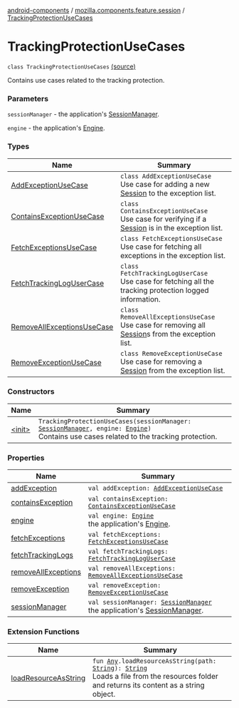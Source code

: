 [android-components](../../index.md) / [mozilla.components.feature.session](../index.md) / [TrackingProtectionUseCases](./index.md)

# TrackingProtectionUseCases

`class TrackingProtectionUseCases` [(source)](https://github.com/mozilla-mobile/android-components/blob/master/components/feature/session/src/main/java/mozilla/components/feature/session/TrackingProtectionUseCases.kt#L20)

Contains use cases related to the tracking protection.

### Parameters

`sessionManager` - the application's [SessionManager](../../mozilla.components.browser.session/-session-manager/index.md).

`engine` - the application's [Engine](../../mozilla.components.concept.engine/-engine/index.md).

### Types

| Name | Summary |
|---|---|
| [AddExceptionUseCase](-add-exception-use-case/index.md) | `class AddExceptionUseCase`<br>Use case for adding a new [Session](../../mozilla.components.browser.session/-session/index.md) to the exception list. |
| [ContainsExceptionUseCase](-contains-exception-use-case/index.md) | `class ContainsExceptionUseCase`<br>Use case for verifying if a [Session](../../mozilla.components.browser.session/-session/index.md) is in the exception list. |
| [FetchExceptionsUseCase](-fetch-exceptions-use-case/index.md) | `class FetchExceptionsUseCase`<br>Use case for fetching all exceptions in the exception list. |
| [FetchTrackingLogUserCase](-fetch-tracking-log-user-case/index.md) | `class FetchTrackingLogUserCase`<br>Use case for fetching all the tracking protection logged information. |
| [RemoveAllExceptionsUseCase](-remove-all-exceptions-use-case/index.md) | `class RemoveAllExceptionsUseCase`<br>Use case for removing all [Session](../../mozilla.components.browser.session/-session/index.md)s from the exception list. |
| [RemoveExceptionUseCase](-remove-exception-use-case/index.md) | `class RemoveExceptionUseCase`<br>Use case for removing a [Session](../../mozilla.components.browser.session/-session/index.md) from the exception list. |

### Constructors

| Name | Summary |
|---|---|
| [&lt;init&gt;](-init-.md) | `TrackingProtectionUseCases(sessionManager: `[`SessionManager`](../../mozilla.components.browser.session/-session-manager/index.md)`, engine: `[`Engine`](../../mozilla.components.concept.engine/-engine/index.md)`)`<br>Contains use cases related to the tracking protection. |

### Properties

| Name | Summary |
|---|---|
| [addException](add-exception.md) | `val addException: `[`AddExceptionUseCase`](-add-exception-use-case/index.md) |
| [containsException](contains-exception.md) | `val containsException: `[`ContainsExceptionUseCase`](-contains-exception-use-case/index.md) |
| [engine](engine.md) | `val engine: `[`Engine`](../../mozilla.components.concept.engine/-engine/index.md)<br>the application's [Engine](../../mozilla.components.concept.engine/-engine/index.md). |
| [fetchExceptions](fetch-exceptions.md) | `val fetchExceptions: `[`FetchExceptionsUseCase`](-fetch-exceptions-use-case/index.md) |
| [fetchTrackingLogs](fetch-tracking-logs.md) | `val fetchTrackingLogs: `[`FetchTrackingLogUserCase`](-fetch-tracking-log-user-case/index.md) |
| [removeAllExceptions](remove-all-exceptions.md) | `val removeAllExceptions: `[`RemoveAllExceptionsUseCase`](-remove-all-exceptions-use-case/index.md) |
| [removeException](remove-exception.md) | `val removeException: `[`RemoveExceptionUseCase`](-remove-exception-use-case/index.md) |
| [sessionManager](session-manager.md) | `val sessionManager: `[`SessionManager`](../../mozilla.components.browser.session/-session-manager/index.md)<br>the application's [SessionManager](../../mozilla.components.browser.session/-session-manager/index.md). |

### Extension Functions

| Name | Summary |
|---|---|
| [loadResourceAsString](../../mozilla.components.support.test.file/kotlin.-any/load-resource-as-string.md) | `fun `[`Any`](https://kotlinlang.org/api/latest/jvm/stdlib/kotlin/-any/index.html)`.loadResourceAsString(path: `[`String`](https://kotlinlang.org/api/latest/jvm/stdlib/kotlin/-string/index.html)`): `[`String`](https://kotlinlang.org/api/latest/jvm/stdlib/kotlin/-string/index.html)<br>Loads a file from the resources folder and returns its content as a string object. |
